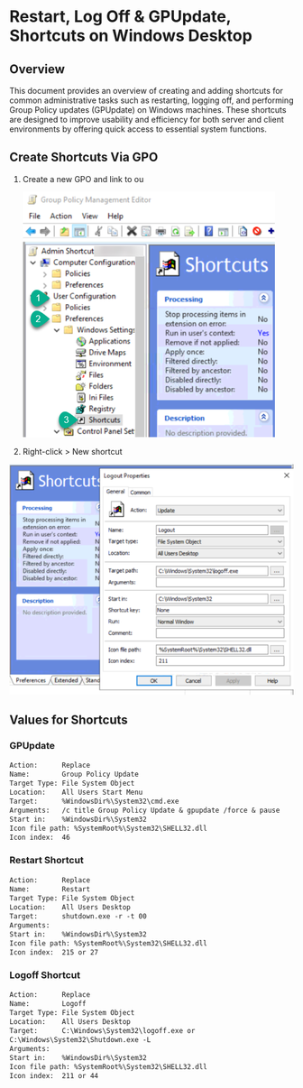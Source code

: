 # Restart, Log Off & GPUpdate, Shortcuts on Windows Desktop

## Overview

This document provides an overview of creating and adding shortcuts for common administrative tasks such as restarting, logging off, and performing Group Policy updates (GPUpdate) on Windows machines. These shortcuts are designed to improve usability and efficiency for both server and client environments by offering quick access to essential system functions.

## Create Shortcuts Via GPO

1. Create a new GPO and link to ou
   
   ![GPO Menu Path](/.images/GPO_ShortcutPath.png)

2. Right-click > New shortcut
   
 ![GPO Menu Path](/.images/GPO_Shortcut_values.png)


## Values for Shortcuts

### GPUpdate
```
Action:      Replace
Name:        Group Policy Update
Target Type: File System Object
Location:    All Users Start Menu
Target:      %WindowsDir%\System32\cmd.exe
Arguments:   /c title Group Policy Update & gpupdate /force & pause
Start in:    %WindowsDir%\System32
Icon file path: %SystemRoot%\System32\SHELL32.dll
Icon index:  46
```

### Restart Shortcut

```
Action:      Replace
Name:        Restart
Target Type: File System Object
Location:    All Users Desktop
Target:      shutdown.exe -r -t 00
Arguments:   
Start in:    %WindowsDir%\System32
Icon file path: %SystemRoot%\System32\SHELL32.dll
Icon index:  215 or 27
```

### Logoff Shortcut

```
Action:      Replace
Name:        Logoff
Target Type: File System Object
Location:    All Users Desktop
Target:      C:\Windows\System32\logoff.exe or C:\Windows\System32\Shutdown.exe -L 
Arguments:   
Start in:    %WindowsDir%\System32
Icon file path: %SystemRoot%\System32\SHELL32.dll
Icon index:  211 or 44
```
